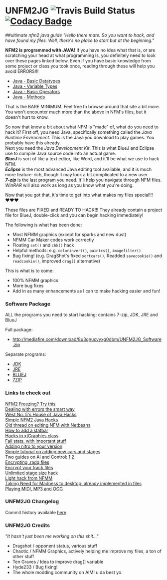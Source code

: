 # UNFM2JG ![Travis Build Status](http://travis-ci.org/HulaSamsquanch/unfm2jg.svg) [![Codacy Badge](https://api.codacy.com/project/badge/grade/83b0c0adad874ba68fd81fd7c735e9da)](https://www.codacy.com/app/samsquanchhunter14/unfm2jg)
##_ultimate nfm2 java guide_
*"Hello there mate. So you want to hack, and have found my files. Well, there's no place to start but at the beginning."*

**NFM2 is programmed with JAVA!** If you have no idea what that is, or are scratching your head at what programming is, you definitely need to look over
these pages linked below. Even if you have basic knowledge from some project or class you took once, 
reading through these will help you avoid ERRORS!!!

- [Java - Basic Datatypes](http://www.tutorialspoint.com/java/java_basic_datatypes.htm)
- [Java - Variable Types](http://www.tutorialspoint.com/java/java_variable_types.htm)
- [Java - Basic Operators](http://www.tutorialspoint.com/java/java_basic_operators.htm)
- [Java - Methods](http://www.tutorialspoint.com/java/java_methods.htm)

That is the BARE MINIMUM. Feel free to browse around that site a bit more. You won't encounter much more than the above in NFM's files, but it doesn't hurt to know.

So now that know a bit about what NFM is "made" of, what do you need to hack it? First off, you need Java, specifically something called the _Java Runtime Environment_. This is the Java you download to play games. You probably have this already.  
Next you need the _Java Development Kit_. This is what BlueJ and Eclipse use to compile Java source code into an actual game.  
**_BlueJ_** is sort of like a text editor, like Word, and it'll be what we use to hack NFM.  
**_Eclipse_** is the most advanced Java editing tool available, and it is much more feature-rich, though it may look a bit complicated to a new user.  
**_7-zip_** is the last program you need. It'll help you navigate through NFM files. _WinRAR_ will also work as long as you know what you're doing.

Now that you got that, it's time to get into what makes my files special!!! ♥♥♥

These files are FIXED and READY TO HACK!!! They already contain a project file for BlueJ, double-click and you can begin hacking immediately!

The following is what has been done:

 - Most NFMM graphics (except for sparks and new dust)
 - NFMM Car Maker codes work correctly
 - Floating ```set()``` and ```chk()``` hack
 - Helpful methods: e.g. ```colorinvert()```, ```paintcs()```, ```imagefilter()``` 
 - Bug fixing! (e.g. DragShot's fixed ```sortcars()```, Readded ```savecookie()``` and ```readcookie()```, improved ```drag[]``` alternative)

This is what is to come:

- 100% NFMM graphics
- More bug fixes
- Add in as many enhancements as I can to make hacking easier and fun!

### Software Package
ALL the programs you need to start hacking; 
contains 7-zip, JDK, JRE and BlueJ

Full package:
- http://mediafire.com/download/8u3gnucvyxg0dbm/UNFM2JG_Software.zip

Separate programs:
- [JDK](http://mediafire.com/download/miy7j6meg9mi721/jdk-7u21-windows-i586.exe)
- [JRE](http://mediafire.com/download/wku5c1z9vsciv6n/jre-7u21-windows-i586.exe)
- [BLUEJ](http://mediafire.com/download/o6bm3uvuz4vsvva/BLUEJ.msi)
- [7ZIP](http://mediafire.com/download/7c8xump1ynpnfos/7-ZIP.exe)

### Links to check out
[NFM2 Freezing? Try this](http://aimgames.forummotion.com/t2608-fix-nfm-freezing#216619)  
[Dealing with errors the smart way](http://aimgames.forummotion.com/t3700-enabling-the-java-console)  
[West No. 5's House of Java Hacks](http://aimgames.forummotion.com/t1330-west-no-5-s-house-of-java-hacks)  
[Simple NFM2 Java Hacks](http://aimgames.forummotion.com/t1641-simple-nfm2-java-hacks-with-bluej)  
[Old thread on editing NFM with Netbeans](http://aimgames.forummotion.com/t287-java-editing-netbeans)  
[How to add a statbar](http://aimgames.forummotion.com/t1309-how-to-add-a-statbar)  
[Hacks in xtGraphics.class](http://aimgames.forummotion.com/t1970-hacks-in-xtgraphicsclass)  
[Fail stats, with important stuff](http://aimgames.forummotion.com/t1972-fail-stats-with-important-stuff)  
[Adding nitro to your version](http://aimgames.forummotion.com/t2687-adding-nitro-to-your-version)  
[Simple tutorial on adding new cars and stages](http://aimgames.forummotion.com/t3933-re-revised-adding-new-cars-and-stages)  
Two guides on AI and Control: [1](http://aimgames.forummotion.com/t3534-complete-guide-of-control-variables)   [2](http://aimgames.forummotion.com/t4228-ai-variables-explained)  
[Encrypting .radq files](http://aimgames.forummotion.com/t3022-encrypting-radq-files)  
[Encrypt your track files](http://aimgames.forummotion.com/t3022-encrypting-radq-files#393001)  
[Unlimited stage size hack](http://aimgames.forummotion.com/t3223-unlimited-stage-size-hack-nfm-2)  
[Light hack from NFMM](http://aimgames.forummotion.com/t3632-light-hack-from-nfmm-to-nfm2-how-to)  
[Taking Need for Madness to desktop; already implemented in files](http://aimgames.forummotion.com/t3767-taking-need-for-madness-2-to-desktop)  
[Playing MIDI, MP3 and OGG](http://aimgames.forummotion.com/t3965-playing-midi-files-alongside-mod)  

### UNFM2JG Changelog
Commit history available [here](https://github.com/HulaSamsquanch/unfm2jg/commits/stable)

### UNFM2JG Credits
*"It hasn't just been me working on this shit..."*

 - Dragshot   / opponent status, various stuff
 - Chaotic    / NFMM Graphics, actively helping me improve my files, a ton of other stuff 
 - Ten Graves / Idea to improve drag[] variable 
 - Hyde233    / Bug fixing!
 - The whole modding community on AIM! u da best yo.
